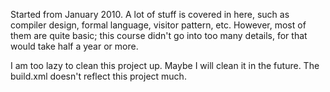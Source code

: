 Started from January 2010. A lot of stuff is covered in here, such as compiler design, formal language, visitor pattern, etc. However, most of them
are quite basic; this course didn't go into too many details, for that would take half a year or more.

I am too lazy to clean this  project up. Maybe I will clean it in the future. The build.xml doesn't reflect this project much.

